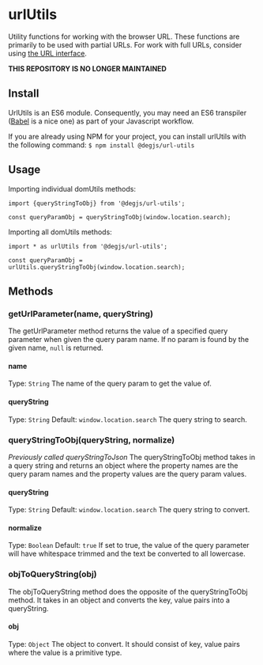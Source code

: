 # urlUtils
Utility functions for working with the browser URL. These functions are primarily to be used with partial URLs. For work with full URLs, consider using [the URL interface](https://developer.mozilla.org/en-US/docs/Web/API/URL).

**THIS REPOSITORY IS NO LONGER MAINTAINED**

## Install
UrlUtils is an ES6 module. Consequently, you may need an ES6 transpiler ([Babel](https://babeljs.io/) is a nice one) as part of your Javascript workflow.

If you are already using NPM for your project, you can install urlUtils with the following command:
`$ npm install @degjs/url-utils`

## Usage
Importing individual domUtils methods:
```
import {queryStringToObj} from '@degjs/url-utils';

const queryParamObj = queryStringToObj(window.location.search);
```

Importing all domUtils methods:
```
import * as urlUtils from '@degjs/url-utils';

const queryParamObj = urlUtils.queryStringToObj(window.location.search);
```

## Methods

### getUrlParameter(name, queryString)
The getUrlParameter method returns the value of a specified query parameter when given the query param name. If no param is found by the given name, `null` is returned.

#### name
Type: `String`
The name of the query param to get the value of.

#### queryString
Type: `String`
Default: `window.location.search`
The query string to search.

### queryStringToObj(queryString, normalize)
_Previously called queryStringToJson_ The queryStringToObj method takes in a query string and returns an object where the property names are the query param names and the property values are the query param values.

#### queryString
Type: `String`
Default: `window.location.search`
The query string to convert.

#### normalize
Type: `Boolean`
Default: `true`
If set to true, the value of the query parameter will have whitespace trimmed and the text be converted to all lowercase.

### objToQueryString(obj)
The objToQueryString method does the opposite of the queryStringToObj method. It takes in an object and converts the key, value pairs into a queryString.

#### obj
Type: `Object`
The object to convert. It should consist of key, value pairs where the value is a primitive type.
